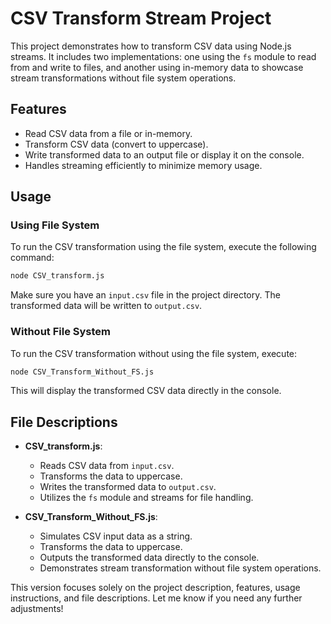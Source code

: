 # CSV Transform Stream Project

This project demonstrates how to transform CSV data using Node.js streams. It includes two implementations: one using the `fs` module to read from and write to files, and another using in-memory data to showcase stream transformations without file system operations.

## Features

-   Read CSV data from a file or in-memory.
-   Transform CSV data (convert to uppercase).
-   Write transformed data to an output file or display it on the console.
-   Handles streaming efficiently to minimize memory usage.

## Usage

### Using File System

To run the CSV transformation using the file system, execute the following command:

```bash
node CSV_transform.js
```

Make sure you have an `input.csv` file in the project directory. The transformed data will be written to `output.csv`.

### Without File System

To run the CSV transformation without using the file system, execute:

```bash
node CSV_Transform_Without_FS.js
```

This will display the transformed CSV data directly in the console.

## File Descriptions

-   **CSV_transform.js**:

    -   Reads CSV data from `input.csv`.
    -   Transforms the data to uppercase.
    -   Writes the transformed data to `output.csv`.
    -   Utilizes the `fs` module and streams for file handling.

-   **CSV_Transform_Without_FS.js**:
    -   Simulates CSV input data as a string.
    -   Transforms the data to uppercase.
    -   Outputs the transformed data directly to the console.
    -   Demonstrates stream transformation without file system operations.

This version focuses solely on the project description, features, usage instructions, and file descriptions. Let me know if you need any further adjustments!
